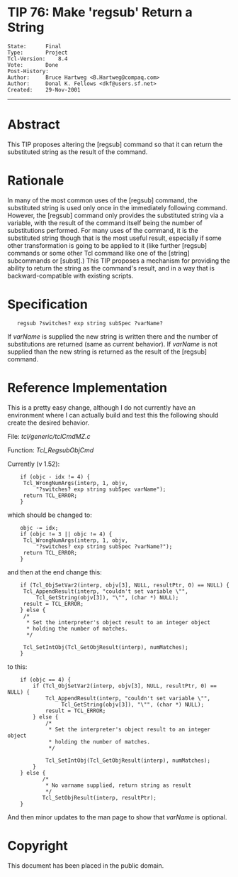 # TIP 76: Make 'regsub' Return a String
	State:		Final
	Type:		Project
	Tcl-Version:	8.4
	Vote:		Done
	Post-History:	
	Author:		Bruce Hartweg <B.Hartweg@compaq.com>
	Author:		Donal K. Fellows <dkf@users.sf.net>
	Created:	29-Nov-2001
-----

# Abstract

This TIP proposes altering the [regsub] command so that it can
return the substituted string as the result of the command.

# Rationale

In many of the most common uses of the [regsub] command, the
substituted string is used only once in the immediately following
command.  However, the [regsub] command only provides the
substituted string via a variable, with the result of the command
itself being the number of substitutions performed.  For many uses of
the command, it is the substituted string though that is the most
useful result, especially if some other transformation is going to be
applied to it \(like further [regsub] commands or some other Tcl
command like one of the [string] subcommands or [subst].\)  This
TIP proposes a mechanism for providing the ability to return the
string as the command's result, and in a way that is
backward-compatible with existing scripts.

# Specification

	   regsub ?switches? exp string subSpec ?varName?

If _varName_ is supplied the new string is written there and the
number of substitutions are returned \(same as current behavior\).  If
_varName_ is not supplied than the new string is returned as the
result of the [regsub] command.

# Reference Implementation

This is a pretty easy change, although I do not currently have an
environment where I can actually build and test this the following
should create the desired behavior.

File: _tcl/generic/tclCmdMZ.c_

Function: _Tcl\_RegsubObjCmd_

Currently \(v 1.52\):

	    if (objc - idx != 4) {
		 Tcl_WrongNumArgs(interp, 1, objv,
			 "?switches? exp string subSpec varName");
		 return TCL_ERROR;
	    }

which should be changed to:

	    objc -= idx;
	    if (objc != 3 || objc != 4) {
		 Tcl_WrongNumArgs(interp, 1, objv,
			 "?switches? exp string subSpec ?varName?");
		 return TCL_ERROR;
	    }

and then at the end change this:

	    if (Tcl_ObjSetVar2(interp, objv[3], NULL, resultPtr, 0) == NULL) {
		 Tcl_AppendResult(interp, "couldn't set variable \"",
			 Tcl_GetString(objv[3]), "\"", (char *) NULL);
		 result = TCL_ERROR;
	    } else {
		 /*
		  * Set the interpreter's object result to an integer object
		  * holding the number of matches.
		  */
	
		 Tcl_SetIntObj(Tcl_GetObjResult(interp), numMatches);
	    }

to this:

	    if (objc == 4) {
	        if (Tcl_ObjSetVar2(interp, objv[3], NULL, resultPtr, 0) == NULL) {
	            Tcl_AppendResult(interp, "couldn't set variable \"",
	        	     Tcl_GetString(objv[3]), "\"", (char *) NULL);
	            result = TCL_ERROR;
	        } else {
	            /*
	             * Set the interpreter's object result to an integer object
	             * holding the number of matches.
	             */
	
	            Tcl_SetIntObj(Tcl_GetObjResult(interp), numMatches);
	        }
	    } else {
	           /*
	            * No varname supplied, return string as result
	            */
	           Tcl_SetObjResult(interp, resultPtr);
	    }

And then minor updates to the man page to show that _varName_ is
optional.

# Copyright

This document has been placed in the public domain.

